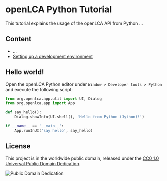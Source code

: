 # openLCA Python Tutorial
This tutorial explains the usage of the openLCA API from Python ... 


## Content
* ...
* [Setting up a development environment](./ide_setup.md)


## Hello world!
Open the openLCA Python editor under `Window > Developer tools > Python` and
execute the following script: 

```python
from org.openlca.app.util import UI, Dialog
from org.openlca.app import App

def say_hello():
    Dialog.showInfo(UI.shell(), 'Hello from Python (Jython)!')

if __name__ == '__main__':
    App.runInUI('say hello', say_hello)
```


## License
This project is in the worldwide public domain, released under the 
[CC0 1.0 Universal Public Domain Dedication](https://creativecommons.org/publicdomain/zero/1.0/).

![Public Domain Dedication](https://licensebuttons.net/p/zero/1.0/88x31.png) 
